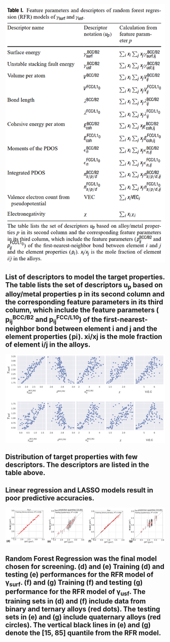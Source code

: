 
![alt text for screen readers](../images/features.png)
## List of descriptors to model the target properties. The table lists the set of descriptors u<sub>p</sub> based on alloy/metal properties p in its second column and the corresponding feature parameters in its third column, which include the feature parameters ( p<sub>ij</sub><sup>BCC/B2</sup> and p<sub>ij</sub><sup>FCC/L10</sup>) of the first-nearest-neighbor bond between element i and j and the element properties ( pi ). xi/xj is the mole fraction of element i/j in the alloys.

![alt text for screen readers](../images/TargetVSDesc.png)
## Distribution of target properties with few descriptors. The descriptors are listed in the table above.

## Linear regression and LASSO models result in poor predictive accuracies.

![alt text for screen readers](../images/RFR.png)
## Random Forest Regression was the final model chosen for screening. (d) and (e) Training (d) and testing (e) performances for the RFR model of γ<sub>surf</sub>. (f) and (g) Training (f) and testing (g) performance for the RFR model of γ<sub>usf</sub>. The training sets in (d) and (f) include data from binary and ternary alloys (red dots). The testing sets in (e) and (g) include quaternary alloys (red circles). The vertical black lines in (e) and (g) denote the [15, 85] quantile from the RFR model.
